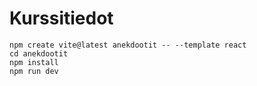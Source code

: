 # Kurssitiedot

```
npm create vite@latest anekdootit -- --template react
cd anekdootit
npm install
npm run dev
```